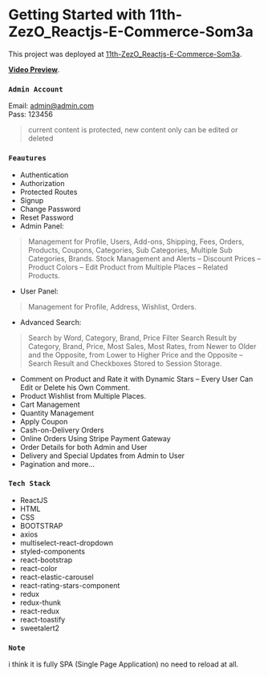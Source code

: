 # Getting Started with 11th-ZezO_Reactjs-E-Commerce-Som3a

This project was deployed at [11th-ZezO_Reactjs-E-Commerce-Som3a](https://asdmnf.github.io/11th-ZezO_Reactjs-E-Commerce-Som3a/).

**[Video Preview](https://youtu.be/VKJYR7I_7Nw)**.

### `Admin Account`

Email: admin@admin.com\
Pass: 123456

> current content is protected, new content only can be edited or deleted

### `Feautures`

* Authentication
* Authorization
* Protected Routes
* Signup
* Change Password
* Reset Password
* Admin Panel:
> Management for Profile, Users, Add-ons, Shipping, Fees, Orders, Products, Coupons, Categories, Sub Categories, Multiple Sub Categories, Brands. Stock Management and Alerts – Discount Prices – Product Colors – Edit Product from Multiple Places – Related Products.
* User Panel:
> Management for Profile, Address, Wishlist, Orders.
* Advanced Search:
> Search by Word, Category, Brand, Price Filter Search Result by Category, Brand, Price, Most Sales, Most Rates, from Newer to Older and the Opposite, from Lower to Higher Price and the Opposite – Search Result and Checkboxes Stored to Session Storage.
* Comment on Product and Rate it with Dynamic Stars – Every User Can Edit or Delete his Own Comment.
* Product Wishlist from Multiple Places.
* Cart Management
* Quantity Management
* Apply Coupon
* Cash-on-Delivery Orders
* Online Orders Using Stripe Payment Gateway
* Order Details for both Admin and User
* Delivery and Special Updates from Admin to User
* Pagination and more…

### `Tech Stack`

* ReactJS
* HTML
* CSS
* BOOTSTRAP
* axios
* multiselect-react-dropdown
* styled-components
* react-bootstrap
* react-color
* react-elastic-carousel
* react-rating-stars-component
* redux
* redux-thunk
* react-redux
* react-toastify
* sweetalert2

### `Note`

i think it is fully SPA (Single Page Application) no need to reload at all.
